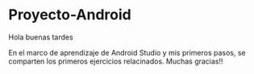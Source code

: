 # Proyecto-Android
Hola buenas tardes

En el marco de  aprendizaje de Android Studio y mis primeros pasos, se comparten los primeros ejercicios relacinados.
Muchas gracias!!
